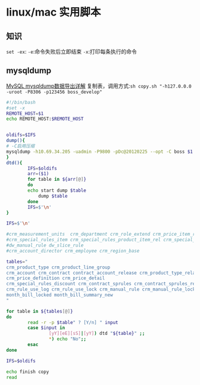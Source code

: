 # linux/mac 实用脚本

## 知识

`set -ex`:
 `-e`:命令失败后立即结束
 `-x`:打印每条执行的命令

## mysqldump

[MySQL mysqldump数据导出详解](https://www.cnblogs.com/chenmh/p/5300370.html)
复制表，调用方式:`sh copy.sh "-h127.0.0.0 -uroot -P8306 -p123456 boss_develop"`

```bash
#!/bin/bash
#set -x
REMOTE_HOST=$1
echo REMOTE_HOST:$REMOTE_HOST


oldifs=$IFS
dump(){
# -C启用压缩
mysqldump -h10.69.34.205 -uadmin -P9800 -pDc@20120225 --opt -C boss $1 | mysql $REMOTE_HOST
}
dtd(){
        IFS=$oldifs
        arr=($1)
        for table in ${arr[@]}
        do
	    echo start dump $table
            dump $table
        done
        IFS=$'\n'
}

IFS=$'\n'

#crm_measurement_units  crm_department crm_role_extend crm_price_item_ref_measure_time crm_time_units
#crm_special_rules_item crm_special_rules_product_item_rel crm_special_rules_product_type_rel
#dw_manual_rule dw_slice_rule
#crm_account_director crm_employee crm_region_base

tables="
crm_product_type crm_product_line_group
crm_account crm_contract contract_account_release crm_product_type_relation contract_product_price
crm_price_definition crm_price_detail
crm_special_rules_discount crm_contract_sprules crm_contract_sprules_regions
crm_rule_use_log crm_rule_use_lock crm_manual_rule crm_manual_rule_lock
month_bill_locked month_bill_summary_new
"

for table in ${tables[@]}
do
        read -r -p $table" ? [Y/n] " input
        case $input in
                [yY][eE][sS]|[yY]) dtd "${table}" ;;
                *) echo "No";;
        esac
done

IFS=$oldifs

echo finish copy
read
```
